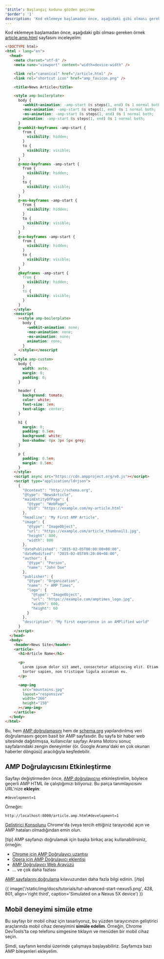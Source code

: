 ```yaml
---
'$title': Başlangıç kodunu gözden geçirme
'$order': '1'
description: 'Kod eklemeye başlamadan önce, aşağıdaki gibi olması gereken örnek article.amp.html sayfasını inceleyelim: ...'
---
```


Kod eklemeye başlamadan önce, aşağıdaki gibi olması gereken örnek [article.amp.html](https://github.com/googlecodelabs/accelerated-mobile-pages-advanced/blob/master/article.amp.html) sayfasını inceleyelim:

```html
<!DOCTYPE html>
<html ⚡ lang="en">
  <head>
    <meta charset="utf-8" />
    <meta name="viewport" content="width=device-width" />

    <link rel="canonical" href="/article.html" />
    <link rel="shortcut icon" href="amp_favicon.png" />

    <title>News Article</title>

    <style amp-boilerplate>
      body {
        -webkit-animation: -amp-start 8s steps(1, end) 0s 1 normal both;
        -moz-animation: -amp-start 8s steps(1, end) 0s 1 normal both;
        -ms-animation: -amp-start 8s steps(1, end) 0s 1 normal both;
        animation: -amp-start 8s steps(1, end) 0s 1 normal both;
      }
      @-webkit-keyframes -amp-start {
        from {
          visibility: hidden;
        }
        to {
          visibility: visible;
        }
      }
      @-moz-keyframes -amp-start {
        from {
          visibility: hidden;
        }
        to {
          visibility: visible;
        }
      }
      @-ms-keyframes -amp-start {
        from {
          visibility: hidden;
        }
        to {
          visibility: visible;
        }
      }
      @-o-keyframes -amp-start {
        from {
          visibility: hidden;
        }
        to {
          visibility: visible;
        }
      }
      @keyframes -amp-start {
        from {
          visibility: hidden;
        }
        to {
          visibility: visible;
        }
      }
    </style>
    <noscript
      ><style amp-boilerplate>
        body {
          -webkit-animation: none;
          -moz-animation: none;
          -ms-animation: none;
          animation: none;
        }
      </style></noscript
    >
    <style amp-custom>
      body {
        width: auto;
        margin: 0;
        padding: 0;
      }

      header {
        background: tomato;
        color: white;
        font-size: 2em;
        text-align: center;
      }

      h1 {
        margin: 0;
        padding: 0.5em;
        background: white;
        box-shadow: 0px 3px 5px grey;
      }

      p {
        padding: 0.5em;
        margin: 0.5em;
      }
    </style>
    <script async src="https://cdn.ampproject.org/v0.js"></script>
    <script type="application/ld+json">
      {
        "@context": "http://schema.org",
        "@type": "NewsArticle",
        "mainEntityOfPage": {
          "@type": "WebPage",
          "@id": "https://example.com/my-article.html"
        },
        "headline": "My First AMP Article",
        "image": {
          "@type": "ImageObject",
          "url": "https://example.com/article_thumbnail1.jpg",
          "height": 800,
          "width": 800
        },
        "datePublished": "2015-02-05T08:00:00+08:00",
        "dateModified": "2015-02-05T09:20:00+08:00",
        "author": {
          "@type": "Person",
          "name": "John Doe"
        },
        "publisher": {
          "@type": "Organization",
          "name": "⚡ AMP Times",
          "logo": {
            "@type": "ImageObject",
            "url": "https://example.com/amptimes_logo.jpg",
            "width": 600,
            "height": 60
          }
        },
        "description": "My first experience in an AMPlified world"
      }
    </script>
  </head>
  <body>
    <header>News Site</header>
    <article>
      <h1>Article Name</h1>

      <p>
        Lorem ipsum dolor sit amet, consectetur adipiscing elit. Etiam egestas
        tortor sapien, non tristique ligula accumsan eu.
      </p>

      <amp-img
        src="mountains.jpg"
        layout="responsive"
        width="266"
        height="150"
      ></amp-img>
    </article>
  </body>
</html>
```

Bu, hem [AMP doğrulamasını](../../../../documentation/guides-and-tutorials/learn/validation-workflow/validate_amp.md) hem de [schema.org](http://schema.org/) yapılandırılmış veri doğrulamasını geçen basit bir AMP sayfasıdır. Bu sayfa bir haber web sitesinde dağıtılmışsa, kullanıcılar sayfayı Arama Motoru sonuç sayfalarındaki zengin deneyimler (ör. Google Arama'daki en çok okunan haberler döngüsü) aracılığıyla keşfedebilir.

## AMP Doğrulayıcısını Etkinleştirme

Sayfayı değiştirmeden önce, [AMP doğrulayıcıyı](../../../../documentation/guides-and-tutorials/learn/validation-workflow/validate_amp.md) etkinleştirelim, böylece geçerli AMP HTML ile çalıştığımızı biliyoruz. Bu parça tanımlayıcısını URL'nize **ekleyin**:

```text
#development=1
```

Örneğin:

```text
http://localhost:8000/article.amp.html#development=1
```

[Geliştirici Konsolunu](https://developer.chrome.com/devtools/docs/console) Chrome'da (veya tercih ettiğiniz tarayıcıda) açın ve AMP hataları olmadığından emin olun.

[tip] AMP sayfanızı doğrulamak için başka birkaç araç kullanabilirsiniz, örneğin:

- [Chrome için AMP Doğrulayıcı uzantısı](https://chrome.google.com/webstore/detail/amp-validator/nmoffdblmcmgeicmolmhobpoocbbmknc)
- [Opera için AMP Doğrulayıcı eklentisi](https://addons.opera.com/en-gb/extensions/details/amp-validator/)
- [AMP Doğrulayıcı Web Arayüzü](https://validator.ampproject.org/)
- ... ve çok daha fazlası

[AMP sayfalarını doğrulama](../../../../documentation/guides-and-tutorials/learn/validation-workflow/validate_amp.md) kılavuzundan daha fazla bilgi edinin. [/tip]

{{ image('/static/img/docs/tutorials/tut-advanced-start-nexus5.png', 428, 801, align='right third', caption='Simulated on a Nexus 5X device') }}

## Mobil deneyimi simüle etme

Bu sayfayı bir mobil cihaz için tasarlıyoruz, bu yüzden tarayıcınızın geliştirici araçlarında mobil cihaz deneyimini **simüle edelim**. Örneğin, Chrome DevTools'ta cep telefonu simgesine tıklayın ve menüden bir mobil cihaz seçin.

Şimdi, sayfanın kendisi üzerinde çalışmaya başlayabiliriz. Sayfamıza bazı AMP bileşenleri ekleyelim.
